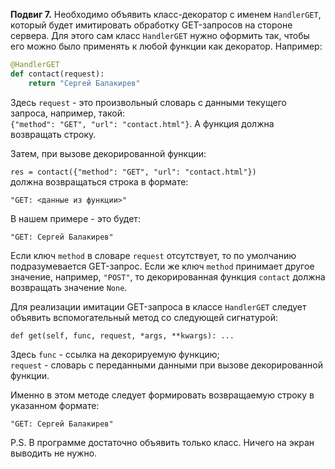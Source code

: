 **Подвиг 7.** Необходимо объявить класс-декоратор с именем `HandlerGET`, который будет имитировать обработку GET-запросов
на стороне сервера. Для этого сам класс `HandlerGET` нужно оформить так, чтобы его можно было применять к любой функции
как декоратор. Например:

```python
@HandlerGET
def contact(request):
    return "Сергей Балакирев"
```

Здесь `request` - это произвольный словарь с данными текущего запроса, например, такой: \
`{"method": "GET", "url": "contact.html"}`. А функция должна возвращать строку.

Затем, при вызове декорированной функции:

`res = contact({"method": "GET", "url": "contact.html"})` \
должна возвращаться строка в формате:

`"GET: <данные из функции>"`

В нашем примере - это будет:

`"GET: Сергей Балакирев"`

Если ключ `method` в словаре `request` отсутствует, то по умолчанию подразумевается GET-запрос. Если же ключ `method`
принимает другое значение, например, `"POST"`, то декорированная функция `contact` должна возвращать значение `None`.

Для реализации имитации GET-запроса в классе `HandlerGET` следует объявить вспомогательный метод со следующей сигнатурой:

`def get(self, func, request, *args, **kwargs): ...` 

Здесь `func` - ссылка на декорируемую функцию; \
`request` - словарь с переданными данными при вызове декорированной функции.

Именно в этом методе следует формировать возвращаемую строку в указанном формате:

`"GET: Сергей Балакирев"`

P.S. В программе достаточно объявить только класс. Ничего на экран выводить не нужно.
